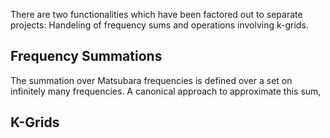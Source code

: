 There are two functionalities which have been factored out to separate projects: Handeling of frequency sums and operations involving k-grids.

## Frequency Summations

The summation over Matsubara frequencies is defined over a set on infinitely many frequencies.
A canonical approach to approximate this sum,


## K-Grids
